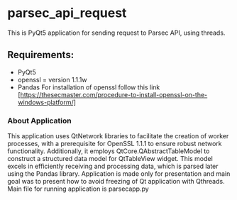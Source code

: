 # parsec_api_request
This is PyQt5 application for sending request to Parsec API, using threads.
 
## Requirements:
- PyQt5
- openssl = version 1.1.1w
- Pandas
For installation of openssl follow this link [https://thesecmaster.com/procedure-to-install-openssl-on-the-windows-platform/]

### About Application
This application uses QtNetwork libraries to facilitate the creation of worker processes, with a prerequisite for OpenSSL 1.1.1 to ensure robust network functionality. Additionally, it employs QtCore.QAbstractTableModel to construct a structured data model for QtTableView widget. This model excels in efficiently receiving and processing data, which is parsed later using the Pandas library.
Application is made only for presentation and main goal was to present how to avoid freezing of Qt application with Qthreads.
Main file for running application is parsecapp.py


